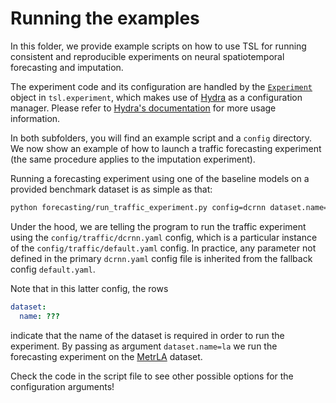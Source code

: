 # Running the examples

In this folder, we provide example scripts on how to use TSL for running 
consistent and reproducible experiments on neural spatiotemporal forecasting 
and imputation.

The experiment code and its configuration are handled by the [`Experiment`](https://torch-spatiotemporal.readthedocs.io/en/latest/modules/experiment.html) 
object in `tsl.experiment`, which makes use of [Hydra](https://hydra.cc/) as a 
configuration manager. Please refer to [Hydra's documentation](https://hydra.cc/docs/intro/)
for more usage information.

In both subfolders, you will find an example script and a `config` directory.
We now show an example of how to launch a traffic forecasting experiment (the 
same procedure applies to the imputation experiment).

Running a forecasting experiment using one of the baseline models on a provided 
benchmark dataset is as simple as that:

```bash
python forecasting/run_traffic_experiment.py config=dcrnn dataset.name=la
```

Under the hood, we are telling the program to run the traffic experiment using 
the `config/traffic/dcrnn.yaml` config, which is a particular instance of the 
`config/traffic/default.yaml` config. In practice, any parameter not defined in 
the primary `dcrnn.yaml` config file is inherited from the fallback config 
`default.yaml`.

Note that in this latter config, the rows
```yaml
dataset:
  name: ???
```
indicate that the name of the dataset is required in order to run the 
experiment. By passing as argument `dataset.name=la` we run the forecasting 
experiment on the [MetrLA](https://torch-spatiotemporal.readthedocs.io/en/latest/modules/datasets_in_tsl.html#tsl.datasets.MetrLA)
dataset.

Check the code in the script file to see other possible options for the 
configuration arguments! 